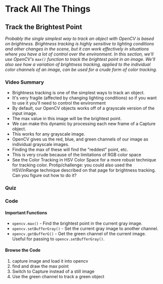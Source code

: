 # Track All The Things

## Track the Brightest Point

_Probably the single simplest way to track an object with OpenCV is based on brightness. Brightness tracking is highly sensitive to lighting conditions and other changes in the scene, but it can work effectively in situations where you have a lot of control over the environment. In this section, we'll use OpenCV's <code>max()</code> function to track the brightest point in an image. We'll also see how a variation of brightness tracking, applied to the individual color channels of an image, can be used for a crude form of color tracking._

### Video Summary

* Brightness tracking is one of the simplest ways to track an object.
* It's very fragile (affected by changing lighting conditions) so if you want to use it you'll need to control the environment
* By default, our OpenCV objects works off of a grayscale version of the input image.
* The max value in this image will be the brightest point.
* We can make this dynamic by processing each new frame of a Capture object.
* This works for any grayscale image.
* OpenCV gives us the red, blue, and green channels of our image as individual grayscale images.
* Finding the max of these will find the "reddest" point, etc.
* This is very crude because of the limitations of RGB color space
* See the Color Tracking in HSV Color Space for a more robust technique for tracking color. Protip/challenge: you could also used the HSV/inRange technique described on that page for brightness tracking. Can you figure out how to do it?

### Quiz

### Code

#### Important Functions

* <code>opencv.max()</code> - Find the brightest point in the current gray image.
* <code>opencv.setBufferGray()</code> - Set the current gray image to another channel.
* <code>opencv.getBufferG()</code> - Get the green channel of the current image. Useful for passing to <code>opencv.setBufferGray()</code>.

#### Browse the Code

1. capture image and load it into opencv
2. find and draw the max point
3. Switch to Capture instead of a still image
4. Use the green channel to track a green object

